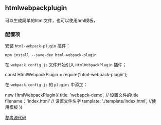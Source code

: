 ## htmlwebpackplugin

可以生成简单的html文件，也可以使用hml模板，

### 配置项

安装 `html-webpack-plugin` 插件：
	
	npm install --save-dev html-webpack-plugin


在 `webpack.config.js` 文件开始引入 `HtmlWebpackPlugin` 插件；

const HtmlWebpackPlugin = require('html-webpack-plugin');


在 `webpack.config.js` 的 `plugins` 中添加：

new HtmlWebpackPlugin({
	title: 'webapck-demo', // 设置文件的title
	filename：'index.html' // 设置文件名字
	template: './template/index.html', //使用模板
})

[参考源代码](https://github.com/lvzhenbang/webpack-learning/tree/master/demo/example-6)
